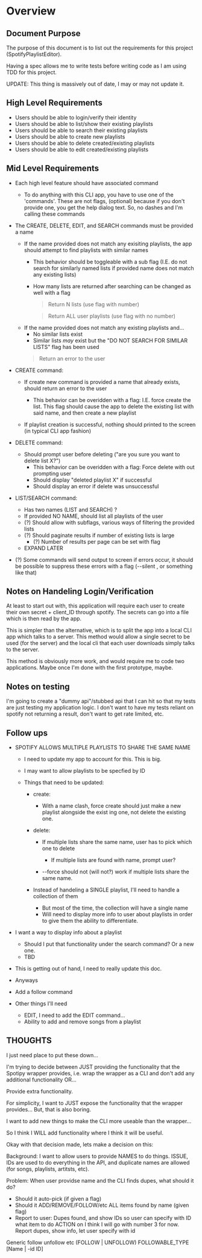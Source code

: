 
# Overview
## Document Purpose
The purpose of this document is to list out the requirements for this project (SpotifyPlaylistEditor). 

Having a spec allows me to write tests before writing code as I am using TDD for this project.

UPDATE: This thing is massively out of date, I may or may not update it.

## High Level Requirements

* Users should be able to login/verify their identity
* Users should be able to list/show their existing playlists
* Users should be able to search their existing playlists
* Users should be able to create new playlists
* Users should be able to delete created/existing playlists 
* Users should be able to edit created/existing playlists 

## Mid Level Requirements

* Each high level feature should have associated command
    * To do anything with this CLI app, you have to use one of the 'commands'. These are not flags, (optional) because if you don't provide one, you get the help dialog text. So, no dashes and I'm calling these commands
* The CREATE, DELETE, EDIT, and SEARCH commands must be provided a name 
    * If the name provided does not match any exisiting playlists, the app should attempt to find playlists with similar names
        * This behavior should be toggleable with a sub flag (I.E. do not search for similarly named lists if provided name does not match any existing lists)
        * How many lists are returned after searching can be changed as well with a flag 
            > Return N lists (use flag with number)

            > Return ALL user playlists (use flag with no number)
    * If the name provided does not match any existing playlists and...
        * No similar lists exist
        * Similar lists _may_ exist but the "DO NOT SEARCH FOR SIMILAR LISTS" flag has been used
        > Return an error to the user 

* CREATE command:
    * If create new command is provided a name that already exists, should return an error to the user 
        * This behavior can be overidden with a flag: I.E. force create the list. This  flag should cause the app to delete the existing list with said name, and then create a new playlist

    * If playlist creation is successful, nothing should printed to the screen (in typical CLI app fashion)

* DELETE command:
    * Should prompt user before deleting ("are you sure you want to delete list X?")
        * This behavior can be overidden with a flag: Force delete with out prompting user 
        * Should display "deleted playlist X" if successful
        * Should display an error if delete was unsuccessful

* LIST/SEARCH command:
    * Has two names (LIST and SEARCH) ?
    * If provided NO NAME, should list all playlists of the user 
    * (?) Should allow with subflags, various ways of filtering the provided lists
    * (?) Should paginate results if number of existing lists is large 
        * (?) Number of results per page can be set with flag 
    * EXPAND LATER

* (?) Some commands will send output to screen if errors occur, it should be possible to suppress these errors with a flag (--silent , or something like that)


## Notes on Handeling Login/Verification

At least to start out with, this application will require each user to create their own secret + client_ID through spotify. The secrets can go into a file which is then read by the app.

This is simpler than the alternative, which is to split the app into a local CLI app which talks to a server. This method would allow a single secret to be used (for the server) and the local cli that each user downloads simply talks to the server. 

This method is obviously more work, and would require me to code two applications. Maybe once I'm done with the first prototype, maybe.


## Notes on testing

I'm going to create a "dummy api"/stubbed api that I can hit so that my tests are just testing my application logic.
I don't want to have my tests reliant on spotify not returning a result, don't want to get rate limited, etc. 

## Follow ups
* SPOTIFY ALLOWS MULTIPLE PLAYLISTS TO SHARE THE SAME NAME
    * I need to update my app to account for this. This is big.

    * I may want to allow playlists to be specfied by ID

    * Things that need to be updated:
        * create:
            * With a name clash, force create should just make a new playlist alongside the exist ing one, not delete the existing one.

        * delete:
            * If multiple lists share the same name, user has to pick which one to delete
                * If multiple lists are found with name, prompt user? 

            * --force should not (will not?) work if multiple lists share the same name. 

        * Instead of handeling a SINGLE playlist, I'll need to handle a collection of them 
            * But most of the time, the collection will have a single name
            * Will need to display more info to user about playlists in order to give them the ability to differentiate. 


* I want a way to display info about a playlist
    * Should I put that functionality under the search command? Or a new one.
    * TBD

* This is getting out of hand, I need to really update this doc.
* Anyways

* Add a follow command
* Other things I'll need
    * EDIT, I need to add the EDIT command...
    * Ability to add and remove songs from a playlist

## THOUGHTS
I just need place to put these down...

I'm trying to decide between JUST providing the functionality that the Spotipy wrapper provides, i.e. 
wrap the wrapper as a CLI and don't add any additional functionality OR...

Provide extra functionality. 

For simplicity, I want to JUST expose the functionality that the wrapper provides...
But, that is also boring.

I want to add new things to make the CLI more useable than the wrapper...

So I think I WILL add functionality where I think it will be useful.

Okay with that decision made, lets make a decision on this:

Background:
I want to allow users to provide NAMES to do things. ISSUE, IDs are used to do everything in the API, 
and duplicate names are allowed (for songs, playlists, artitsts, etc). 

Problem:
When user providse name and the CLI finds dupes, what should it do? 
* Should it auto-pick (if given a flag)
* Should it ADD/REMOVE/FOLLOW/etc ALL items found by name (given flag)
* Report to user: Dupes found, and show IDs so user can specify with ID what item to do ACTION on 
I think I will go with number 3 for now. Report dupes, show info, let user specify with id 

Generic follow unfollow etc 
(FOLLOW | UNFOLLOW) FOLLOWABLE_TYPE [Name | -id ID] 
